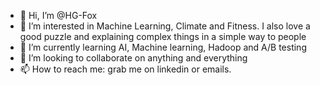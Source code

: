 - 👋 Hi, I’m @HG-Fox
- 👀 I’m interested in Machine Learning, Climate and Fitness. I also love a good puzzle and explaining complex things in a simple way to people
- 🌱 I’m currently learning AI, Machine learning, Hadoop and A/B testing
- 💞️ I’m looking to collaborate on anything and everything
- 📫 How to reach me: grab me on linkedin or emails.

<!---
HG-Fox/HG-Fox is a ✨ special ✨ repository because its `README.md` (this file) appears on your GitHub profile.
You can click the Preview link to take a look at your changes.
--->
